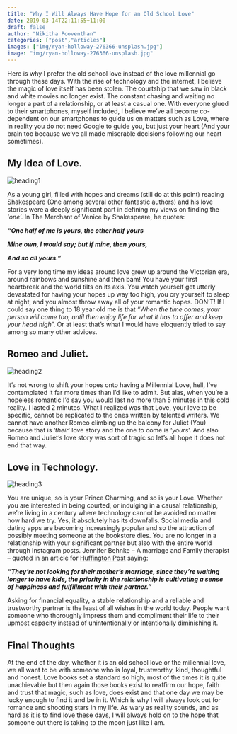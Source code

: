 ```yaml
---
title: "Why I Will Always Have Hope for an Old School Love"
date: 2019-03-14T22:11:55+11:00
draft: false
author: "Nikitha Pooventhan"
categories: ["post","articles"]
images: ["img/ryan-holloway-276366-unsplash.jpg"]
image: "img/ryan-holloway-276366-unsplash.jpg"
---
```


Here is why I prefer the old school love instead of the love millennial go through these
days. With the rise of technology and the internet, I believe the magic of love itself
has been stolen. The courtship that we saw in black and white movies no longer exist.
The constant chasing and waiting no longer a part of a relationship, or at least a casual
one. With everyone glued to their smartphones, myself included, I believe we’ve all
become co-dependent on our smartphones to guide us on matters such as Love, where
in reality you do not need Google to guide you, but just your heart (And your brain
too because we’ve all made miserable decisions following our heart sometimes).

## My Idea of Love.

![heading1](/inline/heading-gifs/nikithasecond.gif)

As a young girl, filled with hopes and dreams (still do at this point) reading
Shakespeare (One among several other fantastic authors) and his love stories were a
deeply significant part in defining my views on finding the ‘*one*’. In The Merchant of
Venice by Shakespeare, he quotes:

***“One half of me is yours, the other half yours***

***Mine own, I would say; but if mine, then yours,*** 

***And so all yours.”***

For a very long time my ideas around love grew up around the Victorian era, around
rainbows and sunshine and then bam! You have your first heartbreak and the world
tilts on its axis. You watch yourself get utterly devastated for having your hopes up
way too high, you cry yourself to sleep at night, and you almost throw away all of
your romantic hopes. DON’T! If I could say one thing to 18 year old me is that “*When
the time comes, your person will come too, until then enjoy life for what it has to offer
and keep your head high*”. Or at least that’s what I would have eloquently tried to say
among so many other advices.

## Romeo and Juliet.

![heading2](/inline/heading-gifs/nikithasecond2.gif)

It’s not wrong to shift your hopes onto having a Millennial Love, hell, I’ve
contemplated it far more times than I’d like to admit. But alas, when you’re a hopeless
romantic I’d say you would last no more than 5 minutes in this cold reality. I lasted 2
minutes. What I realized was that Love, your love to be specific, cannot be replicated
to the ones written by talented writers. We cannot have another Romeo climbing up
the balcony for Juliet (You) because that is ‘*their*’ love story and the one to come is
‘*yours*’. And also Romeo and Juliet’s love story was sort of tragic so let’s all hope it
does not end that way.

## Love in Technology.

![heading3](/inline/heading-gifs/nikithasecond3.gif)

You are unique, so is your Prince Charming, and so is your Love. Whether you are
interested in being courted, or indulging in a causal relationship, we’re living in a
century where technology cannot be avoided no matter how hard we try. Yes, it
absolutely has its downfalls. Social media and dating apps are becoming increasingly
popular and so the attraction of possibly meeting someone at the bookstore dies. You
are no longer in a relationship with your significant partner but also with the entire
world through Instagram posts.
Jennifer Behnke – A marriage and Family therapist – quoted in an article for
[Huffington Post](https://www.huffingtonpost.com.au/entry/what-millennials-want-most-in-love-therapists_n_5ab926c3e4b0decad04ca453) saying:

***“They’re not looking for their mother’s marriage, since they’re waiting longer to have kids, the priority in the relationship is cultivating a sense of happiness and fulfillment with their partner.”***

Asking for financial equality, a stable relationship and a reliable and trustworthy
partner is the least of all wishes in the world today. People want someone who
thoroughly impress them and compliment their life to their upmost capacity instead of
unintentionally or intentionally diminishing it.

## Final Thoughts

At the end of the day, whether it is an old school love or the millennial love, we all
want to be with someone who is loyal, trustworthy, kind, thoughtful and honest. Love
books set a standard so high, most of the times it is quite unachievable but then again
those books exist to reaffirm our hope, faith and trust that magic, such as love, does
exist and that one day we may be lucky enough to find it and be in it. Which is why I
will always look out for romance and shooting stars in my life. As wary as reality
sounds, and as hard as it is to find love these days, I will always hold on to the hope
that someone out there is taking to the moon just like I am.